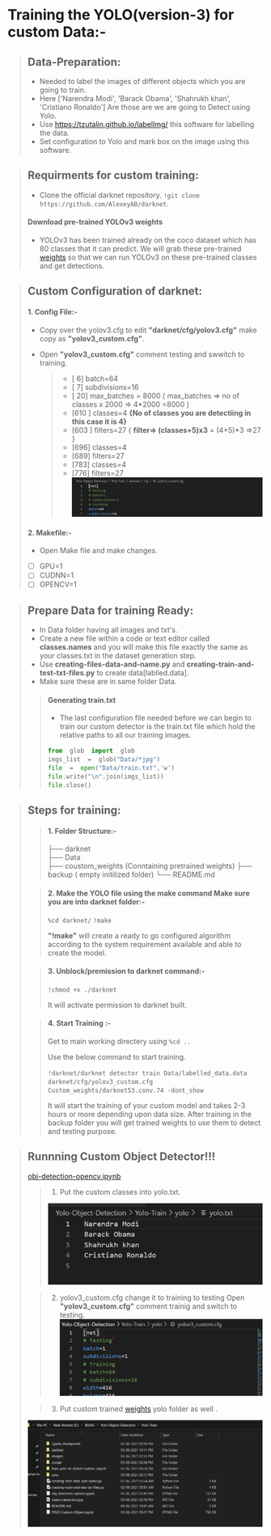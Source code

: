 
# Training the YOLO(version-3) for custom Data:- 

	
> ## Data-Preparation:
> - Needed to label the images of different objects which you are going to train.
> - Here ['Narendra Modi', 'Barack Obama', 'Shahrukh khan', 'Cristiano Ronaldo'] Are those are we are going to Detect using Yolo.
> - Use https://tzutalin.github.io/labelImg/ this software for labelling the data.
> - Set configuration to Yolo and mark box on the image using this software.


> ## Requirments for custom training:
> - Clone the official darknet repository. `!git clone https://github.com/AlexeyAB/darknet`.
> #### Download pre-trained YOLOv3 weights
> - YOLOv3 has been trained already on the coco dataset which has 80 classes that it can predict. We will grab these pre-trained [weights](https://pjreddie.com/media/files/darknet53.conv.74) so that we can run YOLOv3 on these pre-trained classes and get detections.


> ## Custom Configuration of darknet:
> #### 1. Config  File:-
> - Copy over the yolov3.cfg to edit **"darknet/cfg/yolov3.cfg"** make copy as **"yolov3_custom.cfg"**.
> - Open  **"yolov3_custom.cfg"** comment testing and swwitch to training.
>
>    > - [ 6] batch=64
>     > - [ 7] subdivisions=16
>    > - [ 20] max_batches = 8000 ( max_batches => no of classes x 2000 => 4*2000 =8000 )
>    > - [610 ] classes=4 **{No of classes you are detectiing in this case it is 4}**
>     > - [603 ] filters=27 { **filter=> (classes+5)x3** = (4+5)*3 =>27  }
>    > - [696] classes=4 
>     > - [689] filters=27
>    > - [783] classes=4 
>    > - [776] filters=27 
>![Custom Config](../readme-resources/cfg_1.png)
>
> #### 2. Makefile:-
> -  Open Make file and make changes.
>  - [ ] GPU=1
>  - [ ] CUDNN=1
>  - [ ] OPENCV=1

> ## Prepare Data for training Ready:
> - In Data folder having all images and txt's.
> - Create a new file within a code or text editor called  **classes.names**  and you will make this file exactly the same as your classes.txt in the dataset generation step.
> - Use **creating-files-data-and-name.py** and **creating-train-and-test-txt-files.py** to create data[lablled.data].
> - Make sure these are in same folder Data.
> > #### Generating train.txt
> > - The last configuration file needed before we can begin to train our custom detector is the train.txt file which hold the relative paths to all our training images.
> > ``` python 
>  >from  glob  import  glob  
>  >imgs_list  =  glob("Data/*jpg")  
>  >file  =  open("Data/train.txt",'w') 
 >  >file.write("\n".join(imgs_list))  
 >  >file.close()



>## Steps for training: 
>	
>
>  >#### 1. Folder Structure:- 
>	>	├── darknet        
>	>	├── Data             
>	>	├── coustom_weights       (Conntaining  pretrained weights) 
>	>	├── backup              		  ( empty initilized folder)
>	>	└── README.md
>
> >#### 2.  Make the YOLO file using the make command **Make sure you are into darknet folder**:-
> >
>  >`%cd darknet/`
>  >`!make` 
>  >
>  > **"!make"** will create a ready to go configured algorithm according to the system requirement available and able to create the model.
>  >
>  
>  >#### 3. Unblock/premission to darknet command:-
>  > `!chmod +x ./darknet`
>  >
>  > It will activate permission to darknet built.
>  
>  > #### 4. Start Training :-
>  > Get to main working directery using `%cd ..` 
>  >
>  > Use the below command to start training.
>  >
>  >`!darknet/darknet detector train Data/labelled_data.data darknet/cfg/yolov3_custom.cfg Custom_weights/darknet53.conv.74 -dont_show`
>  >
>  > It will start the training of your custom model and takes 2-3 hours or more depending upon data size.
>   > After training in the backup folder you will get trained weights to use them to detect and testing purpose.
>   >

> ## Runnning  Custom Object Detector!!!
> [obj-detection-opencv.ipynb](obj-detection-opencv.ipynb)
> 
> > 1. Put the custom classes into yolo.txt.
> >
> > ![classes](../readme-resources/utl_txt.png)
> 
>  >2. yolov3_custom.cfg change it to training to testing
> > 	Open **"yolov3_custom.cfg"** comment trainig and switch to testing.
> > ![test config](../readme-resources/test_cfg.png)
> 
> > 3. Put custom trained [weights](https://drive.google.com/drive/folders/1hnuhcLrEsZ6VQR7bt39FR8zB15LUZp3A?usp=sharing) yolo folder as well .
>
> ![folder detect struct](../readme-resources/detect_folder_strtcture.png)
> 